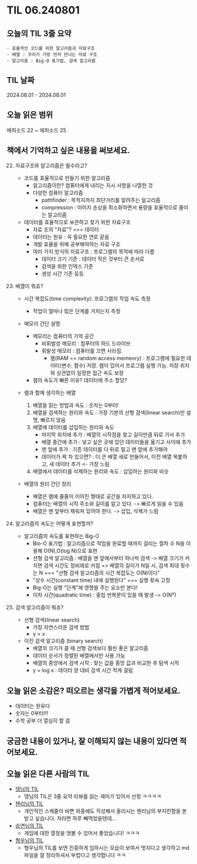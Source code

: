 # TIL 06.240801

## 오늘의 TIL 3줄 요약

    - 효율적인 코드를 위한 알고리즘과 자료구조
    - 배열 : 우리가 가장 먼저 만나는 자료 구조
    - 알고리즘 : Big-O 표기법, 검색 알고리즘

## TIL 날짜

2024.08.01 - 2024.08.01

## 오늘 읽은 범위

에피소드 22 ~ 에피소드 25

## 책에서 기억하고 싶은 내용을 써보세요.

22. 자료구조와 알고리즘은 필수라고?

    - 코드를 효율적으로 만들기 위한 알고리즘
      - 알고리즘이란? 컴퓨터에게 내리는 지시 사항을 나열한 것
      - 다양한 컴퓨터 알고리즘
        - pathfinder : 목적지까지 최단거리를 알려주는 알고리즘
        - compression : 이미지 손상을 최소화하면서 용량을 효율적으로 줄이는 알고리즘
    - 데이터를 효율적으로 보관하고 찾기 위한 자료구조
      - 자료 조의 "자료"? === 데이터
      - 데이터는 원유 : 꼭 필요한 연로 같음
      - 개발 효율을 위해 공부해야하는 자료 구조
      - 여러 가지 방식의 자료구조 : 프로그램의 목적에 따라 다름
        - 데이터 크기 기준 : 데이터 작은 것부터 큰 순서로
        - 검색을 위한 인덱스 기준
        - 생성 시간 기준 등등

23. 배열이 뭐죠?

    - 시간 복잡도(time complexity): 프로그램의 작업 속도 측정
      - 작업이 얼마나 많은 단계를 거치는지 측정
    - 메모리 간단 설명
      - 메모리는 컴퓨터의 기억 공간
        - 비휘발성 메모리 : 컴푸터의 하드 드라이브
        - 휘발성 메모리 : 컴퓨터를 끄면 사라짐.
          - 램(RAM == random access memeory) : 프로그램에 필요한 데이터(변수, 함수) 저장. 램이 있어서 프로그램 실행 가능. 저장 위치와 상관없이 일정한 접근 속도 보장
      - 램의 속도가 빠른 이유? 데이터에 주소 할당?
    - 램과 함께 생각하는 배열

      1. 배열을 읽는 방법과 속도 : 숫자는 0부터!
      2. 배열을 검색하는 원리와 속도 : 가장 기본의 선형 검색(linear search)만 설명, 빠르지 않음
      3. 배열에 데이터를 삽입하는 원리와 속도
         - 마지막 위치에 추가 : 배열의 시작점을 찾고 길이만큼 뒤로 가서 추가
         - 배열 중간에 추가 : 넣고 싶은 곳에 있던 데이터들을 옮기고 사이에 추가
         - 맨 앞에 추가 : 기존 데이터를 다 뒤로 밀고 맨 앞에 추가해야
         - 데이터가 꽉 차 있으면? : 더 큰 배열 새로 만들어서, 이전 배열 복붙하고, 새 데이터 추가 <- 가장 느림
      4. 배열에서 데이터를 삭제하는 원리와 속도 : 삽입하는 원리와 비슷

    - 배열의 원리 간단 정리
      - 배열은 램에 줄줄이 이어진 형태로 공간을 차지하고 있다.
      - 컴퓨터는 배열의 시작 주소와 길이를 알고 있다. -> 빠르게 읽을 수 있음
      - 배열은 맨 앞부터 채워져 있어야 한다. -> 삽입, 삭제가 느림

24. 알고리즘의 속도는 어떻게 표현할까?

    - 알고리즘의 속도를 표현하는 Big-O
      - Bio-O 표기법 : 알고리즘으로 작업을 완료할 때까지 걸리는 절차 수 N을 이용해 O(N),O(log N)으로 표현
      - 션형 검색 알고리즘 : 배열을 맨 앞에서부터 하나씩 검색 -> 배열 크기가 커지면 검색 시간도 정비례로 커짐 => 배열의 길이가 N일 시, 검색 최대 횟수는 N === "선형 검색 알고리즘의 시간 복잡도는 O(N)이다"
      - "상수 시간(constant time) 내에 실행된다" === 실행 횟숙 고정
      - Big-O는 실행 "단계"에 영향을 주는 요소만 본다!
      - 이차 시간(quadratic time) : 중첩 반복문이 있을 때 발생 -> O(N²)

25. 검색 알고리즘이 뭐죠?

    - 선형 검색(linear search)
      - 가장 자연스러운 검색 방법
      - y = x
    - 이진 검색 알고리즘 (binary search)
      - 배열의 크기가 클 때 선형 검색보다 훨씬 좋은 알고리즘
      - 데이터 순서가 정렬된 배열에서만 사용 가능
      - 배열의 중앙에서 검색 시작 : 찾는 값을 중앙 값과 비교한 후 탐색 시작
      - y = log x : 데이터 양 대비 검색 시간 적게 걸림

## 오늘 읽은 소감은? 떠오르는 생각을 가볍게 적어보세요.

- 데이터는 원유다
- 숫자는 0부터!!!
- 수학 공부 더 열심히 할 걸

## 궁금한 내용이 있거나, 잘 이해되지 않는 내용이 있다면 적어보세요.

## 오늘 읽은 다른 사람의 TIL

- [댕님의 TIL](https://github.com/looks32/IT-5min-trivia-main/blob/main/TIL/TIL-04-240730.md)
  - 댕님의 TIL은 3줄 요약 리뷰를 읽는 재미가 있어서 선정 ㅋㅋㅋㅋ
- [헨리님의 TIL](https://velog.io/@henry/IT-5%EB%B6%84-%EC%9E%A1%ED%95%99%EC%82%AC%EC%A0%84-Day5)
  - 개인적인 스케줄이 바쁜 와중에도 직성해서 올리시는 헨리님의 부지런함을 본받고 싶습니다. 저라면 하루 빼먹었을텐데...
- [승연님의 TIL](https://github.com/jliliflora/BookReport/blob/main/IT_5%EB%B6%84_%EC%9E%A1%ED%95%99%EC%82%AC%EC%A0%84/0730_ep11~15.md)
  - 게임에 대한 열정을 엿볼 수 있어서 좋았습니다! ㅋㅋㅋ
- [형우님의 TIL](https://github.com/ha-il/IT-5min-trivia/blob/master/TIL-01-240727.md)
  - 형우님의 TIL를 보면 진중하게 임하시는 모습이 보여서 멋지다고 생각하고 md 파일을 잘 정리하셔서 부럽다고 생각합니다 ㅋㅋ

